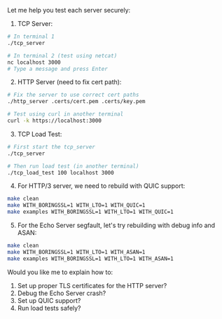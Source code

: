 Let me help you test each server securely:

1. TCP Server:
```bash
# In terminal 1
./tcp_server

# In terminal 2 (test using netcat)
nc localhost 3000
# Type a message and press Enter
```

2. HTTP Server (need to fix cert path):
```bash
# Fix the server to use correct cert paths
./http_server .certs/cert.pem .certs/key.pem

# Test using curl in another terminal
curl -k https://localhost:3000
```

3. TCP Load Test:
```bash
# First start the tcp_server
./tcp_server

# Then run load test (in another terminal)
./tcp_load_test 100 localhost 3000
```

4. For HTTP/3 server, we need to rebuild with QUIC support:
```bash
make clean
make WITH_BORINGSSL=1 WITH_LTO=1 WITH_QUIC=1
make examples WITH_BORINGSSL=1 WITH_LTO=1 WITH_QUIC=1
```

5. For the Echo Server segfault, let's try rebuilding with debug info and ASAN:
```bash
make clean
make WITH_BORINGSSL=1 WITH_LTO=1 WITH_ASAN=1
make examples WITH_BORINGSSL=1 WITH_LTO=1 WITH_ASAN=1
```

Would you like me to explain how to:
1. Set up proper TLS certificates for the HTTP server?
2. Debug the Echo Server crash?
3. Set up QUIC support?
4. Run load tests safely?